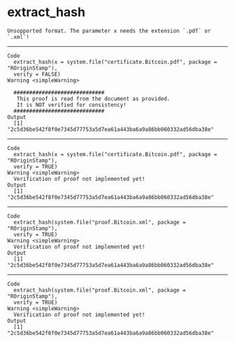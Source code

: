 # extract_hash

    Unsopported format. The parameter x needs the extension `.pdf` or `.xml`!

---

    Code
      extract_hash(x = system.file("certificate.Bitcoin.pdf", package = "ROriginStamp"),
      verify = FALSE)
    Warning <simpleWarning>
      
      #############################
       This proof is read from the document as provided.
       It is NOT verified for consistency!
      #############################
    Output
      [1] "2c5d36be542f8f0e7345d77753a5d7ea61a443ba6a9a86bb060332ad56dba38e"

---

    Code
      extract_hash(x = system.file("certificate.Bitcoin.pdf", package = "ROriginStamp"),
      verify = TRUE)
    Warning <simpleWarning>
      Verification of proof not implemented yet!
    Output
      [1] "2c5d36be542f8f0e7345d77753a5d7ea61a443ba6a9a86bb060332ad56dba38e"

---

    Code
      extract_hash(system.file("proof.Bitcoin.xml", package = "ROriginStamp"),
      verify = TRUE)
    Warning <simpleWarning>
      Verification of proof not implemented yet!
    Output
      [1] "2c5d36be542f8f0e7345d77753a5d7ea61a443ba6a9a86bb060332ad56dba38e"

---

    Code
      extract_hash(system.file("proof.Bitcoin.xml", package = "ROriginStamp"),
      verify = TRUE)
    Warning <simpleWarning>
      Verification of proof not implemented yet!
    Output
      [1] "2c5d36be542f8f0e7345d77753a5d7ea61a443ba6a9a86bb060332ad56dba38e"

